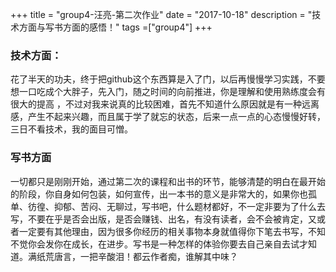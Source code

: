 +++
title = "group4-汪亮-第二次作业"
date = "2017-10-18"
description = "技术方面与写书方面的感悟！"
tags =["group4"]
+++


### 技术方面：
花了半天的功夫，终于把github这个东西算是入了门，以后再慢慢学习实践，不要想一口吃成个大胖子，先入门，随之时间的向前推进，你是理解和使用熟练度会有很大的提高 ，不过对我来说真的比较困难，首先不知道什么原因就是有一种远离感，产生不起来兴趣，而且属于学了就忘的状态，后来一点一点的心态慢慢好转，三日不看技术，我的面目可憎。

### 写书方面
 一切都只是刚刚开始，通过第二次的课程和出书的环节，能够清楚的明白在最开始的阶段，你自身如何包装，如何宣传，出一本书的意义是非常大的，如果你也孤单、彷徨、抑郁、苦闷、无聊过，写书吧，什么题材都好，不一定非要为了什么去写，不要在乎是否会出版，是否会赚钱、出名，有没有读者，会不会被肯定，又或者一定要有其他理由，因为很多你经历的相关事物本身就值得你下笔去书写，不知不觉你会发你在成长，在进步。写书是一种怎样的体验你要去自己亲自去试才知道。满纸荒唐言，一把辛酸泪！都云作者痴，谁解其中味？
